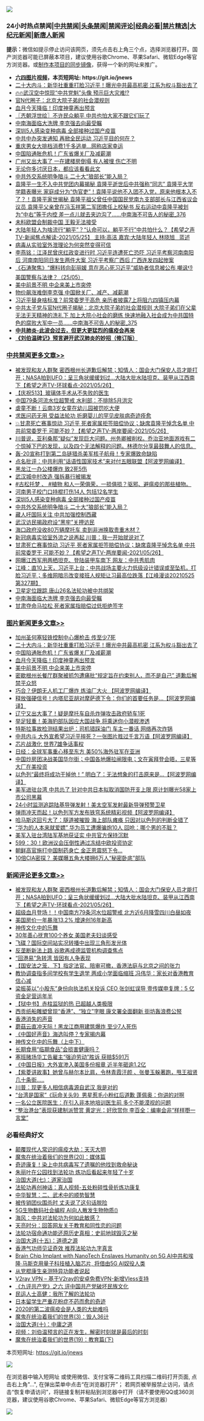 ![](https://raw.githubusercontent.com/fqnews/bnews/master/64photo/fqnews-qr.jpg)

<div id="tt">
<h3>24小时热点禁闻|<a href="#%E4%B8%AD%E5%85%B1%E7%A6%81%E9%97%BB%E6%9B%B4%E5%A4%9A%E6%96%87%E7%AB%A0">中共禁闻</a>|<a href="#%E5%9B%BE%E7%89%87%E6%96%B0%E9%97%BB%E6%9B%B4%E5%A4%9A%E6%96%87%E7%AB%A0">头条禁闻</a>|<a href="#%E6%96%B0%E9%97%BB%E8%AF%84%E8%AE%BA%E6%9B%B4%E5%A4%9A%E6%96%87%E7%AB%A0">禁闻评论|<a href="#%E5%BF%85%E7%9C%8B%E7%BB%8F%E5%85%B8%E5%A5%BD%E6%96%87">经典必看|<a href="/video.md#%E7%A6%81%E7%89%87%E7%B2%BE%E9%80%89">禁片精选</a>|<a href="https://github.com/fqnews/djy/blob/master/gb/nf1351518.md#1">大纪元新闻</a>|<a href="https://github.com/fqnews/ntdtv/blob/master/gb/prog204.md#1">新唐人新闻</a></h3>
<div><b>提示：</b>微信如提示停止访问该网页，须先点击右上角三个点，选择浏览器打开。国产浏览器可能已屏蔽本项目，建议使用谷歌Chrome、苹果Safari、微软Edge等官方浏览器。或<a href="https://github.com/fqnews/bnews/blob/master/%E5%88%B6%E4%BD%9Cgit%E7%A6%81%E9%97%BB%E9%95%9C%E5%83%8F.md">制作本项目的同步镜像</a>，获得一个新的网址来推广。</div>
<ul>
<li><b><a href="http://d1.bdrive.tk/64.mp4" target="_blank">六四图片视频</a>，本页短网址: https://git.io/jnews</b></li>
<li><a href="/topimagenews/20210526/1554119.md">二十大内斗：新华社重重打脸习近平！曝光中共最高机密 江系为权斗豁出去了</a></li>
<li><a href="/bannedvideo/20210526/1553927.md">🔥🔥武汉空中惊现“中共党魁”头像 预示巨大灾难⁉️</a></li>
<li><a href="/lifebaike/20210526/1553885.md">官N代圈子：北京大院子弟的社会潜规则</a></li>
<li><a href="/topimagenews/20210526/1554015.md">血月今天降临！印度神童再出预言</a></li>
<li><a href="/ssgc/20210526/1553873.md">〖兲朝浮世绘〗不许民众躺平 中共也怕大家不跟它们玩了</a></li>
<li><a href="/cbnews/20210526/1554061.md">中南海面临大洗牌 李克强去向最受瞩</a></li>
<li><a href="/cbnews/20210526/1554234.md">深圳5人感染变种病毒 全部接种过国产疫苗</a></li>
<li><a href="/comments/20210526/1554085.md">中共中办突发通知 再掀全民运动 习近平目的何在？</a></li>
<li><a href="/cbnews/20210526/1553921.md">重庆男女大排档消费1千多逃单…网称店家幸运</a></li>
<li><a href="/topimagenews/20210526/1554065.md">中国陷通胀危机！广东省爆关厂及减薪潮</a></li>
<li><a href="/cbnews/20210526/1553900.md">广州又出大事了 一在建楼房倒塌 有人被埋 伤亡不明</a></li>
<li><a href="/cnnews/20210526/1553926.md">无论你多讨厌日本，都应该看看此文</a></li>
<li><a href="/cbnews/20210526/1554193.md">中共外交系统明争暗斗 二十大“狼部长”能入局？</a></li>
<li><a href="/comments/20210526/1554078.md">袁隆平一生不入中共党团内幕揭秘 袁隆平逝世后中共强称“同志” 袁隆平大学学籍表曝光 家庭成分为“伪官吏”！袁隆平说他不入团不入党，原来他根本入不了？！袁隆平家世揭秘 袁隆平祖父曾任中国国民党南九支部部长与江西省议会议员 袁隆平父亲曾在冯玉祥第二军团擔任上校秘书 反右运动中袁隆平被划为“中右”等于内控 差一点儿就去夹边沟了……中南海不可告人的秘密_376</a></li>
<li><a href="/baitai/20210526/1554174.md">未料欧盟会制裁中国 王毅无法接受</a></li>
<li><a href="/comments/20210526/1553925.md">大陆年轻人为啥流行“躺平”？“认命可以，躺平不行”中共怕什么？【希望之声TV-新闻焦点解读-2021/05/25】 主持:高洁  嘉宾:大陆年轻人  林晓旭   蓝述</a></li>
<li><a href="/cnnews/20210526/1553974.md">病毒从实验室外泄理论为何突然变得可信</a></li>
<li><a href="/comments/20210526/1554096.md">李燕铭：江泽民曾庆红政变进行时 习近平连遭死亡恐吓 习近平考察河南南阳后 河南南阳同日发生两件大案 习近平考察广西后 广西连发四起惨案</a></li>
<li><a href="/bannedvideo/20210526/1553920.md">《石涛聚焦》“爆料转向彭丽媛 意在恶心死习近平”威胁者信息被公布 嘲讽👎  美国警察与法律？（25/05）</a></li>
<li><a href="/topimagenews/20210526/1553823.md">美中前景不明 中企来美上市突停</a></li>
<li><a href="/cnnews/20210526/1554259.md">物价飙涨难倒李克强 中国掀关厂、减产、减薪潮</a></li>
<li><a href="/cnnews/20210526/1554258.md">习近平替身啥标准？前常委罗干高危 亲历者披露7上将阻六四镇压内幕</a></li>
<li><a href="/comments/20210526/1554057.md">中共太子党与官N代圈子揭秘：北京大院子弟的社会潜规则 大院子弟们在父辈无法无天精神的洗礼下 加上大院小社会的磨练 快速地融入社会成为中共国特色的腐败大军中一员……中南海不可告人的秘密_375</a></li>
<li><b><a href="/comments/20200211/1275071.md" target="_blank">中共肺炎-此波会过去，但更大更猛烈的瘟疫会再来</a></b></li>
<li><b><a href="/comments/20200207/1272816.md" target="_blank">《刘伯温碑记》预言避开武汉肺炎的妙招（修订版）</a></b></li>
</ul>
</div>

<div class="catlist">
<h3><a href="/cbnews/" target="_blank">中共禁闻</a><span><a href="/cbnews/" target="_blank" rel="nofollow">更多文章>></a></span></h3>
<ul>
<li><a href="/comments/20210527/1554458.md" target="_blank">被发现和友人群聚 密西根州长道歉后解禁；知情人：国会大门保安人员才能打开；NASA拍到UFO：呈三角状缓缓划过…大陆大批水陆坦克、装甲从江西南下【希望之声TV-环球看点-2021/05/26】</a></li>
<li><a href="/cbnews/20210526/1554325.md" target="_blank">【庆祝513】玻璃体手术从不失败的医生</a></li>
<li><a href="/cbnews/20210526/1554352.md" target="_blank">中国79条河流水位超警戒 水利部：不排除5月洪灾</a></li>
<li><a href="/cbnews/20210526/1554351.md" target="_blank">虐童不断！云南3岁女童在幼儿园被罚吃大便</a></li>
<li><a href="/cbnews/20210526/1554303.md" target="_blank">求医问药无用 受益法轮功 折磨婴儿的罕见皮肤病奇迹痊愈</a></li>
<li><a href="/comments/20210526/1554280.md" target="_blank">💥甘肃死亡赛事惊动 习近平 死者家属拒签赔偿协议；缺席袁隆平悼念名单 中共前常委罗干 可能不妙？【希望之声TV-两岸要闻-2021/05/26】</a></li>
<li><a href="/comments/20210526/1554278.md" target="_blank">川普说，亚利桑那“疑似”发现巨大问题。州务卿被削权。乔治亚地面游戏有二个惊掉下巴的发现，以及四个无法解释的问题。林德尔分享最鼓舞人的信息。</a></li>
<li><a href="/cbnews/20210526/1554271.md" target="_blank">轰-20宣称打到第二岛链猎杀美军核子航母！专家爆致命缺陷</a></li>
<li><a href="/cbnews/20210526/1554251.md" target="_blank">点名批评：中共利用&#8221;话语性国家技术&#8221;来对付五眼联盟【阿波罗网编译】</a></li>
<li><a href="/cbnews/20210526/1554249.md" target="_blank">黑龙江一办公楼爆炸 致2死5伤</a></li>
<li><a href="/cbnews/20210526/1554245.md" target="_blank">武汉城中村改造 强拆暴行被揭发</a></li>
<li><a href="/comments/20210526/1554240.md" target="_blank">#古松托梦 、 #植物 和人一荣俱荣，一损俱损？驱邪、避瘟疫的那些植物。</a></li>
<li><a href="/cbnews/20210526/1554235.md" target="_blank">河南男子校门口持棍打伤14人 包括12名学生</a></li>
<li><a href="/cbnews/20210526/1554234.md" target="_blank">深圳5人感染变种病毒 全部接种过国产疫苗</a></li>
<li><a href="/cbnews/20210526/1554193.md" target="_blank">中共外交系统明争暗斗 二十大“狼部长”能入局？</a></li>
<li><a href="/cbnews/20210526/1554192.md" target="_blank">藏人吁国际关注 中共加强控制西藏</a></li>
<li><a href="/cbnews/20210526/1554176.md" target="_blank">武汉访民揭政府设“黑牢”关押访民</a></li>
<li><a href="/cbnews/20210526/1554175.md" target="_blank">海口政府没收80万辆摩托车 卖到非洲换取贵重木材？</a></li>
<li><a href="/cbnews/20210526/1554151.md" target="_blank">新冠病毒实验室外流之说再起 川普：我一开始就说对了</a></li>
<li><a href="/comments/20210526/1554094.md" target="_blank">甘肃死亡赛事惊动 习近平 死者家属拒签赔偿协议；缺席袁隆平悼念名单 中共前常委罗干 可能不妙？【希望之声TV-两岸要闻-2021/05/26】</a></li>
<li><a href="/cbnews/20210526/1554081.md" target="_blank">网曝江西军用两栖坦克、登陆装甲车南下 网友：中共秀肌肉</a></li>
<li><a href="/cbnews/20210526/1554076.md" target="_blank">江峰：直10上天，习近平上台：中共战场主要火力低级设计错误或至坠机，打脸习近平；多维网暗示改变接班人规矩让习最高位跌落【江峰漫谈20210525第327期】</a></li>
<li><a href="/cbnews/20210526/1554066.md" target="_blank">卫星定位跟踪 唐山26名法轮功被中共绑架</a></li>
<li><a href="/cbnews/20210526/1554061.md" target="_blank">中南海面临大洗牌 李克强去向最受瞩</a></li>
<li><a href="/cbnews/20210526/1554016.md" target="_blank">甘肃夺命马拉松 死者家属指赔偿过低拒绝签字</a></li>

</ul>
</div>
<div class="catlist">
<h3><a href="/topimagenews/" target="_blank">图片新闻</a><span><a href="/topimagenews/" target="_blank" rel="nofollow">更多文章>></a></span></h3>
<ul>
<li><a href="/topimagenews/20210527/1554450.md" target="_blank">加州圣何塞轻铁控制中心爆枪击 传至少7死</a></li>
<li><a href="/topimagenews/20210526/1554119.md" target="_blank">二十大内斗：新华社重重打脸习近平！曝光中共最高机密 江系为权斗豁出去了</a></li>
<li><a href="/topimagenews/20210526/1554065.md" target="_blank">中国陷通胀危机！广东省爆关厂及减薪潮</a></li>
<li><a href="/topimagenews/20210526/1554015.md" target="_blank">血月今天降临！印度神童再出预言</a></li>
<li><a href="/topimagenews/20210526/1553823.md" target="_blank">美中前景不明 中企来美上市突停</a></li>
<li><a href="/topimagenews/20210526/1553805.md" target="_blank">密歇根州长餐厅群聚被抓包遭痛批“规定旨在约束别人，而不是自己” 道歉后解禁平众怒</a></li>
<li><a href="/topimagenews/20210525/1553428.md" target="_blank">巧合？伊朗无人机工厂爆炸 炼油厂大火 【阿波罗网编译】</a></li>
<li><a href="/topimagenews/20210525/1553330.md" target="_blank">释放强硬信号！内塔尼亚胡对摩萨德下令：你们的首要任务是…【阿波罗网编译】</a></li>
<li><a href="/topimagenews/20210525/1553122.md" target="_blank">辽宁又出大事了！疑是摩托车自杀炸弹攻击政府轿车1死</a></li>
<li><a href="/topimagenews/20210524/1552810.md" target="_blank">举足轻重！美海豹部队因应大国战争 将乘迷你小潜舰渗透</a></li>
<li><a href="/topimagenews/20210524/1552783.md" target="_blank">特斯拉事故检测结果出炉：司机错踩油门 车主一番话 网络再次炸锅</a></li>
<li><a href="/topimagenews/20210524/1552691.md" target="_blank">中共内斗 大外宣希望习近平摔死？一张图片胜过千言万语【阿波罗网编译】</a></li>
<li><a href="/topimagenews/20210524/1552507.md" target="_blank">芯片战激化 世界7雄争话事权</a></li>
<li><a href="/topimagenews/20210524/1552502.md" target="_blank">日经：全球军事重心移至东方 美50%海外驻军在亚洲</a></li>
<li><a href="/topimagenews/20210522/1551799.md" target="_blank">中国炒房团决战美国华尔街；中国各地爆拉闸限电；文在寅拜登会晤，三星等大厂在美投资</a></li>
<li><a href="/topimagenews/20210522/1551696.md" target="_blank">以色列“最终将成功干掉他！” 明白了：无法想象的打击原来是&#8230;【阿波罗网编译】</a></li>
<li><a href="/topimagenews/20210521/1551152.md" target="_blank">美军进驻台湾 中共怂了 针对中共日本拟取消国防开支上限 原计划曝光58家上市公司黑幕</a></li>
<li><a href="/topimagenews/20210521/1551038.md" target="_blank">24小时监测追踪陆基导弹发射！美太空军发射最新导弹预警卫星</a></li>
<li><a href="/topimagenews/20210521/1550979.md" target="_blank">弹雨冲天而起！以色列军方发布铁穹系统精彩视频【阿波罗网编译】</a></li>
<li><a href="/topimagenews/20210521/1550881.md" target="_blank">哈马斯这回亏大了：隧道被摧毁 海上部队瘫痪 只因对以色列的判断全错了</a></li>
<li><a href="/topimagenews/20210521/1550880.md" target="_blank">“华为的人本来就爱嫖” 华为员工遭爆骗炮10人 回呛：哪个男的不脏？</a></li>
<li><a href="/topimagenews/20210521/1550688.md" target="_blank">美军入驻台湾陆军基地获证实 中共官方保持沉默</a></li>
<li><a href="/topimagenews/20210521/1550640.md" target="_blank">599：30！欧洲议会压倒性通过冻结中欧投资协定</a></li>
<li><a href="/topimagenews/20210520/1550584.md" target="_blank">朝鲜高官施打中国制药身亡 金正恩震怒下令…</a></li>
<li><a href="/topimagenews/20210520/1550302.md" target="_blank">10倍CIA密探？ 美媒曝五角大楼拥6万人“秘密卧底”部队</a></li>

</ul>
</div>
<div class="catlist">
<h3><a href="/comments/" target="_blank">新闻评论</a><span><a href="/comments/" target="_blank" rel="nofollow">更多文章>></a></span></h3>
<ul>
<li><a href="/comments/20210527/1554458.md" target="_blank">被发现和友人群聚 密西根州长道歉后解禁；知情人：国会大门保安人员才能打开；NASA拍到UFO：呈三角状缓缓划过…大陆大批水陆坦克、装甲从江西南下【希望之声TV-环球看点-2021/05/26】</a></li>
<li><a href="/comments/20210527/1554457.md" target="_blank">超级血月登场！！中国南方79条河水位超警戒 北方近6月降雪四川白昼如夜</a></li>
<li><a href="/comments/20210527/1554456.md" target="_blank">美国房价一年暴涨13.2% 增速创16年新高</a></li>
<li><a href="/comments/20210527/1554448.md" target="_blank">神传文化中的乐舞</a></li>
<li><a href="/comments/20210527/1554447.md" target="_blank">30年善心抚育100个养女 美国老夫妇谈感受</a></li>
<li><a href="/comments/20210527/1554446.md" target="_blank">飞碟？国际空间站实况转播中出现三角形发光体</a></li>
<li><a href="/comments/20210527/1554441.md" target="_blank">反垄断新法上路 谷歌再成德监管机构调查焦点</a></li>
<li><a href="/comments/20210527/1554425.md" target="_blank">“回港易”急转湾 皆因有人争表现</a></li>
<li><a href="/comments/20210527/1554424.md" target="_blank">【国安法之笼．下】指定法官、陪审可撤，香港法庭与北京之间的张力</a></li>
<li><a href="/comments/20210527/1554423.md" target="_blank">教协调查指多间学校有学生退学 两成小学面临缩班 冯伟华：家长对香港教育信心减</a></li>
<li><a href="/comments/20210527/1554422.md" target="_blank">梁振英以“小股东”身份向执法机关投诉 CEO 张剑虹误导 壹传媒申复牌：5 亿资金足营运年半</a></li>
<li><a href="/comments/20210527/1554421.md" target="_blank">【狱中书】赤柱监狱的热 已超越人类极限</a></li>
<li><a href="/comments/20210527/1554420.md" target="_blank">西贡纸船雕塑曾现“香港”、“独立”字眼 康文署全面翻新 街坊轰浪费公帑</a></li>
<li><a href="/comments/20210527/1554419.md" target="_blank">香港消失的声音</a></li>
<li><a href="/comments/20210527/1554418.md" target="_blank">蘑菇云直冲天际！黑龙江商用建筑爆炸 至少7人死伤</a></li>
<li><a href="/comments/20210527/1554417.md" target="_blank">《中国好声音》海选叫停？专家揭内幕</a></li>
<li><a href="/comments/20210527/1554416.md" target="_blank">神传文化中的乐舞（上中下）</a></li>
<li><a href="/comments/20210526/1554415.md" target="_blank">长期食用“临期食品”会损害健康吗？</a></li>
<li><a href="/comments/20210526/1554404.md" target="_blank">塞班赌场华工告雇主“强迫劳动”胜诉 获赔$591万</a></li>
<li><a href="/comments/20210526/1554390.md" target="_blank">《中国日报》大外宣渗入美国多份报章 近半年砸逾1.2亿</a></li>
<li><a href="/comments/20210526/1554388.md" target="_blank">【紫菱讲故事】她曾与赫尔本比肩，令林青霞汗颜 、张曼玉躲著跑，甩王祖贤几十条街…..</a></li>
<li><a href="/comments/20210526/1554361.md" target="_blank">川普：现更多人相信病毒源自武汉 我是对的</a></li>
<li><a href="/comments/20210526/1554336.md" target="_blank">“台湾是国家”《玩命关头9》男星惹毛小粉红后道歉 蓬佩奥：你讲的对啊</a></li>
<li><a href="/comments/20210526/1554334.md" target="_blank">一名公立医院医生：在引入非本地培训医生前 多个不能漠视的问题</a></li>
<li><a href="/comments/20210526/1554332.md" target="_blank">“整治港台”表现获建制派赞赏 黄定光：好欣赏你 李百全：编审会非“样样嘢一言堂”</a></li>

</ul>
</div>

<div class="catlist">
<h3>必看经典好文</h3>
<ul>
<li><a href="/comments/20200619/783185.md" target="_blank">颠覆现代人常识的瘟疫大劫：天灭大明</a></li>
<li><a href="/comments/20180725/976787.md" target="_blank">魔鬼在统治着我们的世界(20)：媒体篇</a></li>
<li><a href="/topimagenews/20210131/1478453.md" target="_blank">奇迹康复！染上中共病毒写了遗嘱的他找到救命秘诀</a></li>
<li><a href="/comments/20210216/1488271.md" target="_blank">朱丽叶在公园找到法轮功 炼功后看起来年轻了十岁</a></li>
<li><a href="/cbnews/20190424/913985.md" target="_blank">治国大道(七)：道家治国</a></li>
<li><a href="/comments/20190516/1128964.md" target="_blank">法轮功再创神话：真人视频-五处粉碎性骨折炼功康复</a></li>
<li><a href="/comments/20200605/783249.md" target="_blank">中华智慧：二、武术中的顺势智慧</a></li>
<li><a href="/cbnews/20210331/1516754.md" target="_blank">被传销团伙围杀时 丈夫说了这句话脱险</a></li>
<li><a href="/topimagenews/20200527/1335347.md" target="_blank">5G生物数码社会编程 AI向人散发生物物质()</a></li>
<li><a href="/comments/20191218/1228234.md" target="_blank">海风：中共对法轮功为何如此敏感？</a></li>
<li><a href="/cbnews/20200916/1397196.md" target="_blank">天亮时分：回答网友关于教育和同性恋的问题</a></li>
<li><a href="/tculture/20121025/73069.md" target="_blank">法轮功宿命通功能还原历史真相：史前地球毁灭之秘</a></li>
<li><a href="/topimagenews/20180322/917868.md" target="_blank">治国大道(十五)：道德之源</a></li>
<li><a href="/comments/20200517/1330064.md" target="_blank">香港气功师见证奇效 推荐法轮功九字真言</a></li>
<li><a href="/comments/20200901/1451956.md" target="_blank">Brain Chip Implant with NanoTech Enslaves Humanity on 5G AI中共和埃隆∙马斯克用量子科技植入脑芯片, 将借由5G AI奴役人类</a></li>
<li><a href="/comments/20210331/1516768.md" target="_blank">从党棍康生亲测特异功能者说起</a></li>
<li><a href="/comments/20210402/1257608.md" target="_blank">V2ray VPN &#8211; 基于V2ray的安卓免费VPN-新增Vless支持</a></li>
<li><a href="/bookonline/20131116/201050.md" target="_blank">《九评共产党》之六 评中国共产党破坏民族文化</a></li>
<li><a href="/ccpdope/20200729/1369047.md" target="_blank">民运人士高健：我所了解的法轮功</a></li>
<li><a href="/comments/20210324/1511732.md" target="_blank">日本留学生严重花粉症不药而愈的奇迹</a></li>
<li><a href="/comments/20200712/1359432.md" target="_blank">2020的第二波瘟疫会是人类的大劫难吗</a></li>
<li><a href="/topimagenews/20180521/945342.md" target="_blank">魔鬼在统治着我们的世界(3)：毁人36计</a></li>
<li><a href="/cbnews/20180316/915423.md" target="_blank">治国大道(十)：中庸之道</a></li>
<li><a href="/comments/20200628/1351782.md" target="_blank">视频：刘伯温预言的正在发生，解密时刻就是最后的时刻</a></li>
<li><a href="/comments/20180716/972458.md" target="_blank">魔鬼在统治着我们的世界(19)：教育篇(下)</a></li>

</ul>
</div>

本页短网址: https://git.io/jnews

![](https://raw.githubusercontent.com/fqnews/bnews/master/64photo/fqnews-qr.jpg)

在浏览器中输入短网址 或使用微信、支付宝等二维码工具扫描二维码打开页面, 点击右上角"...", 在弹出菜单中点击“在浏览器打开”； 若网页被举报禁止访问，请点击“恢复申请访问”，将链接复制并粘贴到浏览器中打开（请不要使用QQ或360浏览器，建议使用谷歌Chrome、苹果Safari、微软Edge等官方浏览器）

![](https://raw.githubusercontent.com/fqnews/bnews/master/64photo/wx.jpg)